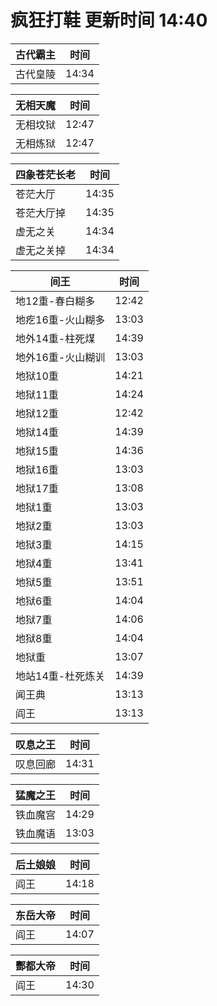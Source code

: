 # 疯狂打鞋 更新时间 14:40

| 古代霸主   | 时间    |
|--------|-------|
| 古代皇陵 | 14:34 |

| 无相天魔   | 时间    |
|--------|-------|
| 无相坟狱 | 12:47 |
| 无相炼狱 | 12:47 |

| 四象苍茫长老   | 时间    |
|--------|-------|
| 苍茫大厅 | 14:35 |
| 苍茫大厅掉 | 14:35 |
| 虚无之关 | 14:34 |
| 虚无之关掉 | 14:34 |

| 间王   | 时间    |
|--------|-------|
| 地12重-春白糊多 | 12:42 |
| 地疙16重-火山糊多 | 13:03 |
| 地外14重-柱死煤 | 14:39 |
| 地外16重-火山糊训 | 13:03 |
| 地狱10重 | 14:21 |
| 地狱11重 | 14:24 |
| 地狱12重 | 12:42 |
| 地狱14重 | 14:39 |
| 地狱15重 | 14:36 |
| 地狱16重 | 13:03 |
| 地狱17重 | 13:08 |
| 地狱1重 | 13:03 |
| 地狱2重 | 13:03 |
| 地狱3重 | 14:15 |
| 地狱4重 | 13:41 |
| 地狱5重 | 13:51 |
| 地狱6重 | 14:04 |
| 地狱7重 | 14:06 |
| 地狱8重 | 14:04 |
| 地狱重 | 13:07 |
| 地站14重-杜死炼关 | 14:39 |
| 闻王典 | 13:13 |
| 阎王 | 13:13 |

| 叹息之王   | 时间    |
|--------|-------|
| 叹息回廊 | 14:31 |

| 猛魔之王   | 时间    |
|--------|-------|
| 铁血魔宫 | 14:29 |
| 铁血魔语 | 13:03 |

| 后土娘娘   | 时间    |
|--------|-------|
| 阎王 | 14:18 |

| 东岳大帝   | 时间    |
|--------|-------|
| 阎王 | 14:07 |

| 酆都大帝   | 时间    |
|--------|-------|
| 阎王 | 14:30 |
